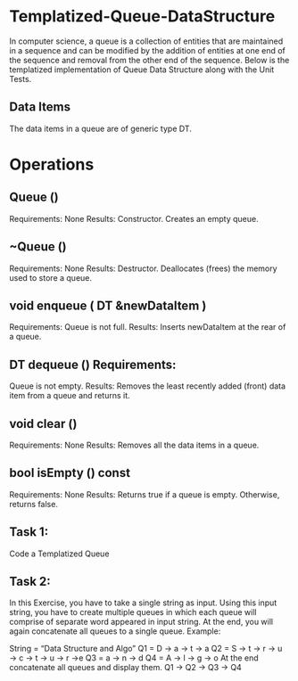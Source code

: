 # Templatized-Queue-DataStructure
In computer science, a queue is a collection of entities that are maintained in a sequence and can be modified by the addition of entities at one end of the sequence and removal from the other end of the sequence. Below is the templatized implementation of Queue Data Structure along with the Unit Tests.

## Data Items
The data items in a queue are of generic type DT.


# Operations
## Queue () 
Requirements:
None
Results:
Constructor. Creates an empty queue.

## ~Queue ()
Requirements: None
Results:
Destructor. Deallocates (frees) the memory used to store a queue.

## void enqueue ( DT &newDataItem )
Requirements:
Queue is not full.
Results:
Inserts newDataItem at the rear of a queue.

## DT dequeue () Requirements:
Queue is not empty. Results:
Removes the least recently added (front) data item from a queue and returns it.

## void clear ()
Requirements: None
Results:
Removes all the data items in a queue.

## bool isEmpty () const
Requirements:
None
Results:
Returns true if a queue is empty. Otherwise, returns false.

## Task 1:
Code a Templatized Queue

## Task 2:
In this Exercise, you have to take a single string as input. Using this input string, you have to create multiple
queues in which each queue will comprise of separate word appeared in input string. At the end, you will again
concatenate all queues to a single queue.
Example:

String = “Data Structure and
Algo”
Q1 = D → a → t → a
Q2 = S → t → r → u → c → t → u → r
→e
Q3 = a → n → d
Q4 = A → l → g → o
At the end concatenate all queues and display them.
Q1 → Q2 → Q3 → Q4
